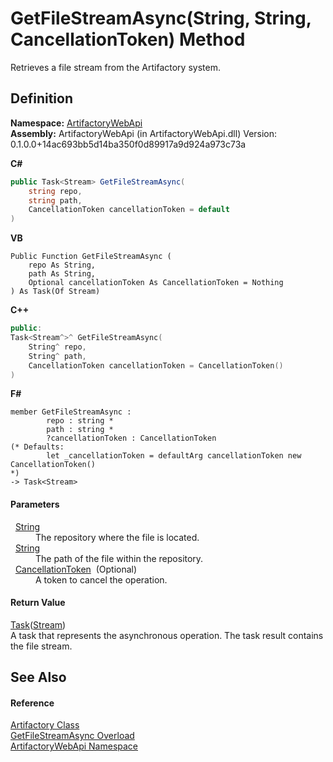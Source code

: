# GetFileStreamAsync(String, String, CancellationToken) Method


Retrieves a file stream from the Artifactory system.



## Definition
**Namespace:** <a href="75b20af6-7197-02a5-e38f-f7b15eac4732">ArtifactoryWebApi</a>  
**Assembly:** ArtifactoryWebApi (in ArtifactoryWebApi.dll) Version: 0.1.0.0+14ac693bb5d14ba350f0d89917a9d924a973c73a

**C#**
``` C#
public Task<Stream> GetFileStreamAsync(
	string repo,
	string path,
	CancellationToken cancellationToken = default
)
```
**VB**
``` VB
Public Function GetFileStreamAsync ( 
	repo As String,
	path As String,
	Optional cancellationToken As CancellationToken = Nothing
) As Task(Of Stream)
```
**C++**
``` C++
public:
Task<Stream^>^ GetFileStreamAsync(
	String^ repo, 
	String^ path, 
	CancellationToken cancellationToken = CancellationToken()
)
```
**F#**
``` F#
member GetFileStreamAsync : 
        repo : string * 
        path : string * 
        ?cancellationToken : CancellationToken 
(* Defaults:
        let _cancellationToken = defaultArg cancellationToken new CancellationToken()
*)
-> Task<Stream> 
```



#### Parameters
<dl><dt>  <a href="https://learn.microsoft.com/dotnet/api/system.string" target="_blank" rel="noopener noreferrer">String</a></dt><dd>The repository where the file is located.</dd><dt>  <a href="https://learn.microsoft.com/dotnet/api/system.string" target="_blank" rel="noopener noreferrer">String</a></dt><dd>The path of the file within the repository.</dd><dt>  <a href="https://learn.microsoft.com/dotnet/api/system.threading.cancellationtoken" target="_blank" rel="noopener noreferrer">CancellationToken</a>  (Optional)</dt><dd>A token to cancel the operation.</dd></dl>

#### Return Value
<a href="https://learn.microsoft.com/dotnet/api/system.threading.tasks.task-1" target="_blank" rel="noopener noreferrer">Task</a>(<a href="https://learn.microsoft.com/dotnet/api/system.io.stream" target="_blank" rel="noopener noreferrer">Stream</a>)  
A task that represents the asynchronous operation. The task result contains the file stream.

## See Also


#### Reference
<a href="214800f8-17f4-d8c7-736d-e57a039a6686">Artifactory Class</a>  
<a href="5e008d70-c9a0-d4d8-7b98-e997625fe002">GetFileStreamAsync Overload</a>  
<a href="75b20af6-7197-02a5-e38f-f7b15eac4732">ArtifactoryWebApi Namespace</a>  
